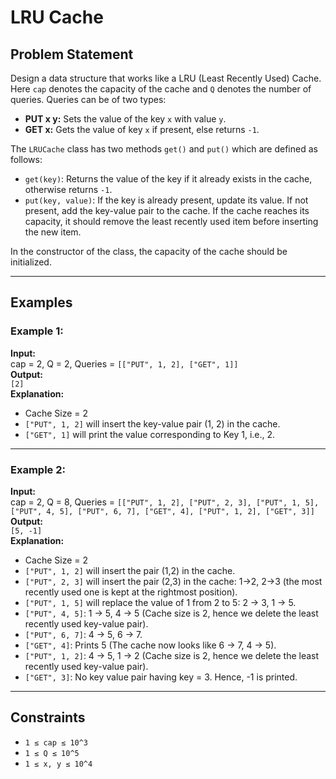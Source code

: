 # LRU Cache

## Problem Statement
Design a data structure that works like a LRU (Least Recently Used) Cache. Here `cap` denotes the capacity of the cache and `Q` denotes the number of queries. Queries can be of two types:

- **PUT x y:** Sets the value of the key `x` with value `y`.
- **GET x:** Gets the value of key `x` if present, else returns `-1`.

The `LRUCache` class has two methods `get()` and `put()` which are defined as follows:

- `get(key)`: Returns the value of the key if it already exists in the cache, otherwise returns `-1`.
- `put(key, value)`: If the key is already present, update its value. If not present, add the key-value pair to the cache. If the cache reaches its capacity, it should remove the least recently used item before inserting the new item.

In the constructor of the class, the capacity of the cache should be initialized.

---

## Examples

### Example 1:
**Input:**  
cap = 2, Q = 2, Queries = `[["PUT", 1, 2], ["GET", 1]]`  
**Output:**  
`[2]`  
**Explanation:**  
- Cache Size = 2  
- `["PUT", 1, 2]` will insert the key-value pair (1, 2) in the cache.
- `["GET", 1]` will print the value corresponding to Key 1, i.e., 2.

---

### Example 2:
**Input:**  
cap = 2, Q = 8, Queries = `[["PUT", 1, 2], ["PUT", 2, 3], ["PUT", 1, 5], ["PUT", 4, 5], ["PUT", 6, 7], ["GET", 4], ["PUT", 1, 2], ["GET", 3]]`  
**Output:**  
`[5, -1]`  
**Explanation:**  
- Cache Size = 2  
- `["PUT", 1, 2]` will insert the pair (1,2) in the cache.
- `["PUT", 2, 3]` will insert the pair (2,3) in the cache: 1->2, 2->3 (the most recently used one is kept at the rightmost position).
- `["PUT", 1, 5]` will replace the value of 1 from 2 to 5: 2 -> 3, 1 -> 5.
- `["PUT", 4, 5]`: 1 -> 5, 4 -> 5 (Cache size is 2, hence we delete the least recently used key-value pair).
- `["PUT", 6, 7]`: 4 -> 5, 6 -> 7.
- `["GET", 4]`: Prints 5 (The cache now looks like 6 -> 7, 4 -> 5).
- `["PUT", 1, 2]`: 4 -> 5, 1 -> 2 (Cache size is 2, hence we delete the least recently used key-value pair).
- `["GET", 3]`: No key value pair having key = 3. Hence, -1 is printed.

---

## Constraints
- `1 ≤ cap ≤ 10^3`
- `1 ≤ Q ≤ 10^5`
- `1 ≤ x, y ≤ 10^4`